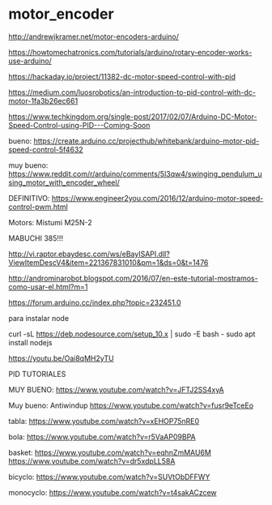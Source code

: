 # motor_encoder


http://andrewjkramer.net/motor-encoders-arduino/

https://howtomechatronics.com/tutorials/arduino/rotary-encoder-works-use-arduino/

https://hackaday.io/project/11382-dc-motor-speed-control-with-pid

https://medium.com/luosrobotics/an-introduction-to-pid-control-with-dc-motor-1fa3b26ec661

https://www.techkingdom.org/single-post/2017/02/07/Arduino-DC-Motor-Speed-Control-using-PID---Coming-Soon

bueno: https://create.arduino.cc/projecthub/whitebank/arduino-motor-pid-speed-control-5f4632

muy bueno: https://www.reddit.com/r/arduino/comments/5l3qw4/swinging_pendulum_using_motor_with_encoder_wheel/

DEFINITIVO: https://www.engineer2you.com/2016/12/arduino-motor-speed-control-pwm.html

Motors: Mistumi M25N-2

MABUCHI 385!!!

http://vi.raptor.ebaydesc.com/ws/eBayISAPI.dll?ViewItemDescV4&item=221367831010&pm=1&ds=0&t=1476

http://androminarobot.blogspot.com/2016/07/en-este-tutorial-mostramos-como-usar-el.html?m=1

https://forum.arduino.cc/index.php?topic=232451.0


para instalar node

curl -sL https://deb.nodesource.com/setup_10.x | sudo -E bash -
sudo apt install nodejs



https://youtu.be/Oai8qMH2yTU




PID TUTORIALES

MUY BUENO: https://www.youtube.com/watch?v=JFTJ2SS4xyA

Muy bueno: Antiwindup https://www.youtube.com/watch?v=fusr9eTceEo

tabla:
https://www.youtube.com/watch?v=xEHOP75nRE0

bola:
https://www.youtube.com/watch?v=r5VaAP09BPA

basket:
https://www.youtube.com/watch?v=eqhnZmMAU6M
https://www.youtube.com/watch?v=dr5xdpLL58A

bicyclo:
https://www.youtube.com/watch?v=SUVtObDFFWY

monocyclo:
https://www.youtube.com/watch?v=t4sakACzcew
